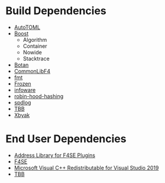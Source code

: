 # Build Dependencies
* [AutoTOML](https://github.com/Ryan-rsm-McKenzie/AutoTOML)
* [Boost](https://www.boost.org/)
	* Algorithm
	* Container
	* Nowide
	* Stacktrace
* [Botan](https://github.com/randombit/botan)
* [CommonLibF4](https://github.com/Ryan-rsm-McKenzie/CommonLibF4)
* [fmt](https://github.com/fmtlib/fmt)
* [Frozen](https://github.com/serge-sans-paille/frozen)
* [infoware](https://github.com/ThePhD/infoware)
* [robin-hood-hashing](https://github.com/martinus/robin-hood-hashing)
* [spdlog](https://github.com/gabime/spdlog)
* [TBB](https://github.com/oneapi-src/oneTBB)
* [Xbyak](https://github.com/herumi/xbyak)

# End User Dependencies
* [Address Library for F4SE Plugins](https://www.nexusmods.com/fallout4/mods/47327)
* [F4SE](https://f4se.silverlock.org/)
* [Microsoft Visual C++ Redistributable for Visual Studio 2019](https://support.microsoft.com/en-us/help/2977003/the-latest-supported-visual-c-downloads)
* [TBB](https://github.com/oneapi-src/oneTBB/releases/latest)
